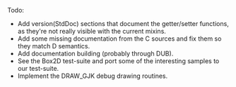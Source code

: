 Todo:

- Add version(StdDoc) sections that document the getter/setter functions, as they're not really visible
  with the current mixins.
- Add some missing documentation from the C sources and fix them so they match D semantics.
- Add documentation building (probably through DUB).
- See the Box2D test-suite and port some of the interesting samples to our test-suite.
- Implement the DRAW_GJK debug drawing routines.

